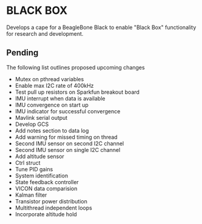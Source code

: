 
BLACK BOX
=========

Develops a cape for a BeagleBone Black to enable "Black 
Box" functionality for research and development. 


Pending
-------
The following list outlines proposed upcoming changes 
<ul>
  <li>Mutex on pthread variables</li>
  <li>Enable max I2C rate of 400kHz</li>
  <li>Test pull up resistors on Sparkfun breakout board</li>
  <li>IMU interrupt when data is available</li>
  <li>IMU convergence on start up</li>
  <li>IMU indicator for successful convergence</li>
  <li>Mavlink serial output</li>
  <li>Develop GCS</li>
  <li>Add notes section to data log</li>
  <li>Add warning for missed timing on thread</li>
  <li>Second IMU sensor on second I2C channel</li>
  <li>Second IMU sensor on single I2C channel</li>
  <li>Add altitude sensor</li>
  <li>Ctrl struct</li>
  <li>Tune PID gains</li>
  <li>System identification</li>
  <li>State feedback controller</li>
  <li>VICON data comparision</li>
  <li>Kalman filter</li>
  <li>Transistor power distribution</li> 
  <li>Multithread independent loops</li>
  <li>Incorporate altitude hold</li> 
</ul>



